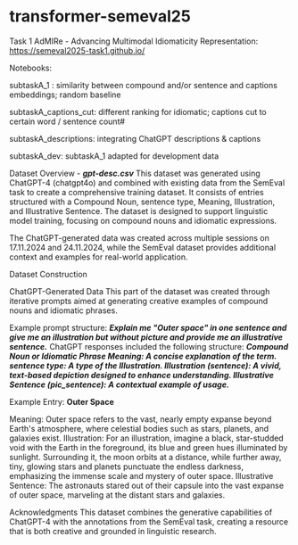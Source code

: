 # transformer-semeval25

Task 1
AdMIRe - Advancing Multimodal Idiomaticity Representation:
https://semeval2025-task1.github.io/


Notebooks:

subtaskA_1 : similarity between compound and/or sentence and captions embeddings; random baseline

subtaskA_captions_cut: different ranking for idiomatic; captions cut to certain word / sentence count#

subtaskA_descriptions: integrating ChatGPT descriptions & captions

subtaskA_dev: subtaskA_1 adapted for development data

Dataset Overview - **_gpt-desc.csv_**
This dataset was generated using ChatGPT-4 (chatgpt4o) and combined with existing data from the SemEval task to create a comprehensive training dataset. It consists of entries structured with a Compound Noun, sentence type, Meaning, Illustration, and Illustrative Sentence. The dataset is designed to support linguistic model training, focusing on compound nouns and idiomatic expressions.

The ChatGPT-generated data was created across multiple sessions on 17.11.2024 and 24.11.2024, while the SemEval dataset provides additional context and examples for real-world application.

Dataset Construction

ChatGPT-Generated Data
This part of the dataset was created through iterative prompts aimed at generating creative examples of compound nouns and idiomatic phrases.

Example prompt structure:
_**Explain me "Outer space" in one sentence and give me an illustration but without picture and provide me an illustrative sentence.**_
ChatGPT responses included the following structure:
_**Compound Noun or Idiomatic Phrase
Meaning: A concise explanation of the term.
sentence type: A type of the Illustration.
Illustration (sentence): A vivid, text-based depiction designed to enhance understanding.
Illustrative Sentence (pic_sentence): A contextual example of usage.**_

Example Entry:
**Outer Space**

Meaning: Outer space refers to the vast, nearly empty expanse beyond Earth's atmosphere, where celestial bodies such as stars, planets, and galaxies exist.
Illustration: For an illustration, imagine a black, star-studded void with the Earth in the foreground, its blue and green hues illuminated by sunlight. Surrounding it, the moon orbits at a distance, while further away, tiny, glowing stars and planets punctuate the endless darkness, emphasizing the immense scale and mystery of outer space.
Illustrative Sentence: The astronauts stared out of their capsule into the vast expanse of outer space, marveling at the distant stars and galaxies.


Acknowledgments
This dataset combines the generative capabilities of ChatGPT-4 with the annotations from the SemEval task, creating a resource that is both creative and grounded in linguistic research.
